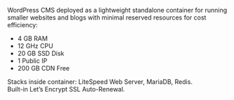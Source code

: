 WordPress CMS deployed as a lightweight standalone container for running smaller websites and blogs with minimal reserved resources for cost efficiency:

* 4 GB RAM 
* 12 GHz CPU 
* 20 GB SSD Disk
* 1 Public IP 
* 200 GB CDN Free

Stacks inside container: LiteSpeed Web Server, MariaDB, Redis.   
Built-in Let’s Encrypt SSL Auto-Renewal.

